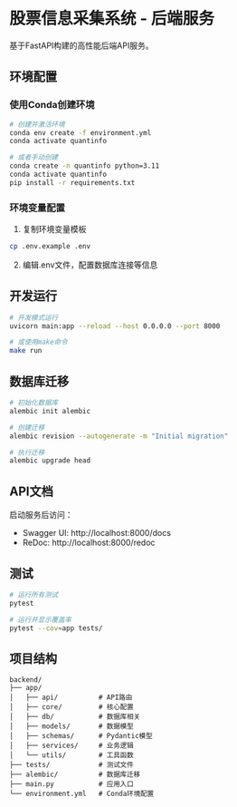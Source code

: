 # 股票信息采集系统 - 后端服务

基于FastAPI构建的高性能后端API服务。

## 环境配置

### 使用Conda创建环境

```bash
# 创建并激活环境
conda env create -f environment.yml
conda activate quantinfo

# 或者手动创建
conda create -n quantinfo python=3.11
conda activate quantinfo
pip install -r requirements.txt
```

### 环境变量配置

1. 复制环境变量模板
```bash
cp .env.example .env
```

2. 编辑.env文件，配置数据库连接等信息

## 开发运行

```bash
# 开发模式运行
uvicorn main:app --reload --host 0.0.0.0 --port 8000

# 或使用make命令
make run
```

## 数据库迁移

```bash
# 初始化数据库
alembic init alembic

# 创建迁移
alembic revision --autogenerate -m "Initial migration"

# 执行迁移
alembic upgrade head
```

## API文档

启动服务后访问：
- Swagger UI: http://localhost:8000/docs
- ReDoc: http://localhost:8000/redoc

## 测试

```bash
# 运行所有测试
pytest

# 运行并显示覆盖率
pytest --cov=app tests/
```

## 项目结构

```
backend/
├── app/
│   ├── api/          # API路由
│   ├── core/         # 核心配置
│   ├── db/           # 数据库相关
│   ├── models/       # 数据模型
│   ├── schemas/      # Pydantic模型
│   ├── services/     # 业务逻辑
│   └── utils/        # 工具函数
├── tests/            # 测试文件
├── alembic/          # 数据库迁移
├── main.py           # 应用入口
└── environment.yml   # Conda环境配置
```